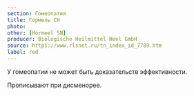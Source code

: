 ```yaml
---
section: Гомеопатия
title: Гормель СН
photo:
other: [Hormeel SN]
producer: Biologische Heilmittel Heel GmbH
source: https://www.rlsnet.ru/tn_index_id_7789.htm
label: red
---
```


У гомеопатии не может быть доказательств эффективности.

Прописывают при дисменорее.
